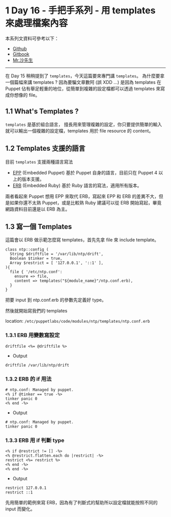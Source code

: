 

# 1 Day 16 - 手把手系列 - 用 templates 來處理檔案內容

本系列文資料可參考以下：

- [Github](https://github.com/shazi7804/ops-puppet-30-days)
- [Gitbook](https://gitbook.com/book/shazi7804/puppet-manage-guide/details)
- [Mr.沙先生](https://shazi.info)

---

在 Day 15 稍稍提到了 `templates`，今天這篇要來專門講 `templates`。
為什麼要拿一個篇幅來講 templates ? 因為要騙文章數阿 (誤 XDD ...)
是因為 templates 在 Puppet 佔有舉足輕重的地位，從簡單到複雜的設定檔都可以透過 templates 來寫成你想像的 file。

## 1.1 What's Templates ? 

`templates` 是基於組合語言， 擅長用來管理複雜的設定，你只要提供簡單的輸入就可以輸出一個複雜的設定檔，templates 用於 file resource 的 content。


## 1.2 Templates 支援的語言

目前 `templates` 支援兩種語言寫法

- [EPP][EPP] (Embedded Puppet) 基於 Puppet 自身的語言，目前只在 Puppet 4 以上的版本支援。
- [ERB][ERB] (Embedded Ruby) 基於 Ruby 語言的寫法，適用所有版本。

兩者看起來 Puppet 想用 EPP 來取代 ERB，寫起來 EPP 和 ERB 的差異不大，但是如果你還不太熟 Puppet，或是比較熟 Ruby 建議可以從 ERB 開始寫起，畢竟網路資料目前還是以 ERB 為主。

## 1.3 寫一個 Templates

這篇會以 ERB 做示範怎麼寫 templates，首先先拿 file 來 include template。

```puppet
class ntp::config (
  String $driftfile = '/var/lib/ntp/drift',
  Boolean $tinker = true,
  Array $restrict = [ '127.0.0.1', '::1' ],
){
  file { '/etc/ntp.conf':
    ensure => file,
    content => templates("${module_name}"/ntp.conf.erb),
  }
}
```

把要 input 到 ntp.conf.erb 的參數先定義好 type。

然後就開始寫我們的 templates

location: `/etc/puppetlabs/code/modules/ntp/templates/ntp.conf.erb` 

### 1.3.1 ERB 用變數寫設定

```erb
driftfile <%= @driftfile %>
```

- Output

```
driftfile /var/lib/ntp/drift
```

### 1.3.2 ERB 的 if 用法

```erb
# ntp.conf: Managed by puppet.
<% if @tinker == true -%>
tinker panic 0
<% end -%>
```

- Output

```
# ntp.conf: Managed by puppet.
tinker panic 0
```

### 1.3.3 ERB 用 if 判斷 type

```erb
<% if @restrict != [] -%>
<% @restrict.flatten.each do |restrict| -%>
restrict <%= restrict %>
<% end -%>
<% end -%>
```

- Output

```
restrict 127.0.0.1
restrict ::1
```

先用簡單的範例來寫 ERB，因為有了判斷式的幫助所以設定檔就能按照不同的 input 而變化。


[EPP]: https://puppet.com/docs/puppet/5.3/lang_template_epp.html
[ERB]: https://puppet.com/docs/puppet/5.3/lang_template_erb.html
